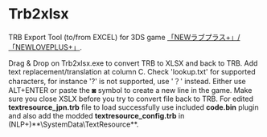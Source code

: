 # Trb2xlsx
TRB Export Tool (to/from EXCEL) for 3DS game [「NEWラブプラス+」/「NEWLOVEPLUS+」](http://www.konami.jp/products/newloveplus_plus/).


Drag & Drop on Trb2xlsx.exe to convert TRB to XLSX and back to TRB. Add text replacement/translation at column C. Check 'lookup.txt' for supported characters, for instance '?' is not supported, use '？' instead. Either use ALT+ENTER or paste the ◙ symbol to create a new line in the game. Make sure you close XSLX before you try to convert file back to TRB. For edited **textresource_jpn.trb** file to load successfully use included **code.bin** plugin and also add the modded **textresource_config.trb** in (NLP+)**\SystemData\TextResource\**.

